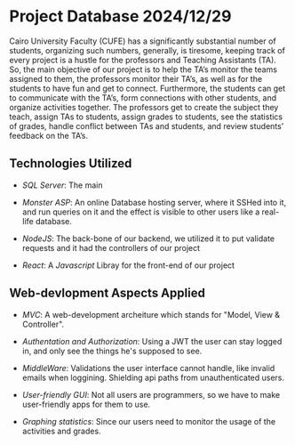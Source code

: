 # Project Database 2024/12/29

Cairo University Faculty (CUFE) has a significantly substantial number of students, organizing such numbers, generally, is tiresome, keeping track of every project is a hustle for the professors and Teaching Assistants (TA). So, the main objective of our project is to help the TA’s monitor the teams assigned to them, the professors monitor their TA’s, as well as for the students to have fun and get to connect. Furthermore, the students can get to communicate with the TA’s, form connections with other students, and organize activities together. The professors get to create the subject they teach, assign TAs to students, assign grades to students, see the statistics of grades, handle conflict between TAs and students, and review students’ feedback on the TA’s.

## Technologies Utilized

- *SQL Server*: The main

- *Monster ASP*: An online Database hosting server, where it SSHed into it, and run queries on it and the effect is visible to other users like a real-life database.

- *NodeJS*: The back-bone of our backend, we utilized it to put validate requests and it had the controllers of our project

- *React*: A *Javascript* Libray for the front-end of our project


## Web-devlopment Aspects Applied

- *MVC*: A web-development archeiture which stands for "Model, View & Controller".

- *Authentation and Authorization*: Using a JWT the user can stay logged in, and only see the things he's supposed to see.

- *MiddleWare*: Validations the user interface cannot handle, like invalid emails when loggining. Shielding api paths from unauthenticated users.

- *User-friendly GUI*: Not all users are programmers, so we have to make user-friendly apps for them to use.

- *Graphing statistics*: Since our users need to monitor the usage of the activities and grades.